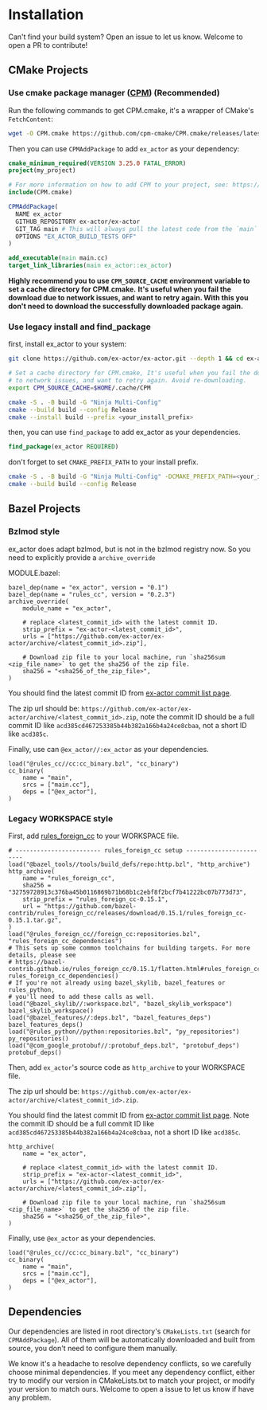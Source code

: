 # Installation

Can't find your build system? Open an issue to let us know. Welcome to open a PR to contribute!

## CMake Projects

### Use cmake package manager ([CPM](https://github.com/cpm-cmake/CPM.cmake)) (Recommended)

Run the following commands to get CPM.cmake, it's a wrapper of CMake's `FetchContent`:
```bash
wget -O CPM.cmake https://github.com/cpm-cmake/CPM.cmake/releases/latest/download/get_cpm.cmake
```

Then you can use `CPMAddPackage` to add `ex_actor` as your dependency:

```cmake
cmake_minimum_required(VERSION 3.25.0 FATAL_ERROR)
project(my_project)

# For more information on how to add CPM to your project, see: https://github.com/cpm-cmake/CPM.cmake#adding-cpm
include(CPM.cmake)

CPMAddPackage(
  NAME ex_actor
  GITHUB_REPOSITORY ex-actor/ex-actor
  GIT_TAG main # This will always pull the latest code from the `main` branch. You may also use a specific commit ID
  OPTIONS "EX_ACTOR_BUILD_TESTS OFF"
)

add_executable(main main.cc)
target_link_libraries(main ex_actor::ex_actor)

```

**Highly recommend you to use `CPM_SOURCE_CACHE` environment variable to set a cache directory for CPM.cmake.**
**It's useful when you fail the download due to network issues, and want to retry again. With this you don't need to download the successfully downloaded package again.**

### Use legacy install and find_package

first, install ex_actor to your system:

```bash
git clone https://github.com/ex-actor/ex-actor.git --depth 1 && cd ex-actor

# Set a cache directory for CPM.cmake, It's useful when you fail the download due
# to network issues, and want to retry again. Avoid re-downloading.
export CPM_SOURCE_CACHE=$HOME/.cache/CPM

cmake -S . -B build -G "Ninja Multi-Config"
cmake --build build --config Release
cmake --install build --prefix <your_install_prefix>
```

then, you can use `find_package` to add ex_actor as your dependencies.

```cmake
find_package(ex_actor REQUIRED)
```

don't forget to set `CMAKE_PREFIX_PATH` to your install prefix.
```bash
cmake -S . -B build -G "Ninja Multi-Config" -DCMAKE_PREFIX_PATH=<your_install_prefix>
cmake --build build --config Release
```

## Bazel Projects

### Bzlmod style

ex_actor does adapt bzlmod, but is not in the bzlmod registry now. So you need to explicitly provide a `archive_override`

MODULE.bazel:

```bazel
bazel_dep(name = "ex_actor", version = "0.1")
bazel_dep(name = "rules_cc", version = "0.2.3")
archive_override(
    module_name = "ex_actor",

    # replace <latest_commit_id> with the latest commit ID.
    strip_prefix = "ex-actor-<latest_commit_id>",
    urls = ["https://github.com/ex-actor/ex-actor/archive/<latest_commit_id>.zip"],

    # Download zip file to your local machine, run `sha256sum <zip_file_name>` to get the sha256 of the zip file.
    sha256 = "<sha256_of_the_zip_file>",
)
```

You should find the latest commit ID from [ex-actor commit list page](https://github.com/ex-actor/ex-actor/commits/main).

The zip url should be: `https://github.com/ex-actor/ex-actor/archive/<latest_commit_id>.zip`,
note the commit ID should be a full commit ID like `acd385cd467253385b44b382a166b4a24ce8cbaa`, not a short ID like `acd385c`.

Finally, use can `@ex_actor//:ex_actor` as your dependencies.

```bazel
load("@rules_cc//cc:cc_binary.bzl", "cc_binary")
cc_binary(
    name = "main",
    srcs = ["main.cc"],
    deps = ["@ex_actor"],
)
```

### Legacy WORKSPACE style

First, add [rules_foreign_cc](https://github.com/bazel-contrib/rules_foreign_cc) to your WORKSPACE file.

```bazel
# ------------------------ rules_foreign_cc setup ------------------------
load("@bazel_tools//tools/build_defs/repo:http.bzl", "http_archive")
http_archive(
    name = "rules_foreign_cc",
    sha256 = "32759728913c376ba45b0116869b71b68b1c2ebf8f2bcf7b41222bc07b773d73",
    strip_prefix = "rules_foreign_cc-0.15.1",
    url = "https://github.com/bazel-contrib/rules_foreign_cc/releases/download/0.15.1/rules_foreign_cc-0.15.1.tar.gz",
)
load("@rules_foreign_cc//foreign_cc:repositories.bzl", "rules_foreign_cc_dependencies")
# This sets up some common toolchains for building targets. For more details, please see
# https://bazel-contrib.github.io/rules_foreign_cc/0.15.1/flatten.html#rules_foreign_cc_dependencies
rules_foreign_cc_dependencies()
# If you're not already using bazel_skylib, bazel_features or rules_python,
# you'll need to add these calls as well.
load("@bazel_skylib//:workspace.bzl", "bazel_skylib_workspace")
bazel_skylib_workspace()
load("@bazel_features//:deps.bzl", "bazel_features_deps")
bazel_features_deps()
load("@rules_python//python:repositories.bzl", "py_repositories")
py_repositories()
load("@com_google_protobuf//:protobuf_deps.bzl", "protobuf_deps")
protobuf_deps()
```

Then, add `ex_actor`'s source code as `http_archive` to your WORKSPACE file.

The zip url should be: `https://github.com/ex-actor/ex-actor/archive/<latest_commit_id>.zip`.

You should find the latest commit ID from [ex-actor commit list page](https://github.com/ex-actor/ex-actor/commits/main).
Note the commit ID should be a full commit ID like `acd385cd467253385b44b382a166b4a24ce8cbaa`, not a short ID like `acd385c`.

```bazel
http_archive(
    name = "ex_actor",

    # replace <latest_commit_id> with the latest commit ID.
    strip_prefix = "ex-actor-<latest_commit_id>",
    urls = ["https://github.com/ex-actor/ex-actor/archive/<latest_commit_id>.zip"],

    # Download zip file to your local machine, run `sha256sum <zip_file_name>` to get the sha256 of the zip file.
    sha256 = "<sha256_of_the_zip_file>",
)
```

Finally, use `@ex_actor` as your dependencies.

```bazel
load("@rules_cc//cc:cc_binary.bzl", "cc_binary")
cc_binary(
    name = "main",
    srcs = ["main.cc"],
    deps = ["@ex_actor"],
)
```

## Dependencies

Our dependencies are listed in root directory's `CMakeLists.txt` (search for `CPMAddPackage`).
All of them will be automatically downloaded and built from source, you don't need to configure them manually.

We know it's a headache to resolve dependency conflicts, so we carefully choose minimal dependencies.
If you meet any dependency conflict, either try to modify our version in CMakeLists.txt to match your project, or modify your version to match ours.
Welcome to open a issue to let us know if have any problem.